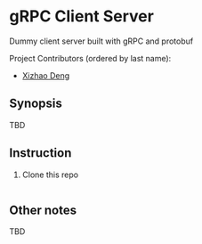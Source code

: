 # gRPC Client Server
Dummy client server built with gRPC and protobuf

Project Contributors (ordered by last name):
* [Xizhao Deng](xizhaode@usc.edu)

## Synopsis
TBD


## Instruction
1. Clone this repo
```

```


## Other notes
TBD